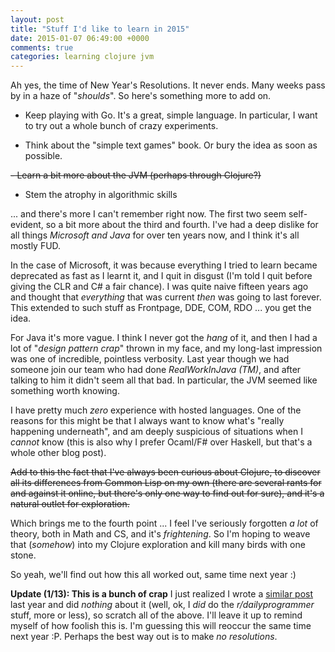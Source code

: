 ```yaml
---
layout: post
title: "Stuff I'd like to learn in 2015"
date: 2015-01-07 06:49:00 +0000
comments: true
categories: learning clojure jvm
---
```


Ah yes, the time of New Year's Resolutions. It never ends. Many weeks pass by in a haze of "_shoulds_". So here's something more to add on.

- Keep playing with Go. It's a great, simple language. In particular, I want to try out a whole bunch of crazy experiments.

- Think about the "simple text games" book. Or bury the idea as soon as possible.

~~- Learn a bit more about the JVM (perhaps through Clojure?)~~

- Stem the atrophy in algorithmic skills

... and there's more I can't remember right now. The first two seem self-evident, so a bit more about the third and fourth. I've had a deep dislike for all things _Microsoft and Java_ for over ten years now, and I think it's all mostly FUD.

In the case of Microsoft, it was because everything I tried to learn became deprecated as fast as I learnt it, and I quit in disgust (I'm told I quit before giving the CLR and C# a fair chance). I was quite naive fifteen years ago and thought that _everything_ that was current _then_ was going to last forever. This extended to such stuff as Frontpage, DDE, COM, RDO ... you get the idea.

For Java it's more vague. I think I never got the _hang_ of it, and then I had a lot of "_design pattern crap_" thrown in my face, and my long-last impression was one of incredible, pointless verbosity. Last year though we had someone join our team who had done _RealWorkInJava (TM)_, and after talking to him it didn't seem all that bad. In particular, the JVM seemed like something worth knowing. 

I have pretty much _zero_ experience with hosted languages. One of the reasons for this might be that I always want to know what's "really happening underneath", and am deeply suspicious of situations when I _cannot_ know (this is also why I prefer Ocaml/F# over Haskell, but  that's a whole other blog post).

~~Add to this the fact that I've always been curious about Clojure, to discover all its differences from Common Lisp on my own (there are several rants for and against it online, but there's only one way to find out for sure), and it's a natural outlet for exploration.~~

Which brings me to the fourth point ... I feel I've seriously forgotten _a lot_ of theory, both in Math and CS, and it's _frightening_. So I'm hoping to weave that (_somehow_) into my Clojure exploration and kill many birds with one stone.

So yeah, we'll find out how this all worked out, same time next year :)

**Update (1/13): This is a bunch of crap** I just realized I wrote a [similar post](http://agam.github.io/blog/2014/01/05/resolutions/) last year and did _nothing_ about it (well, ok, I _did_ do the _r/dailyprogrammer_ stuff, more or less), so scratch all of the above. I'll leave it up to remind myself of how foolish this is. I'm guessing this will reoccur the same time next year :P. Perhaps the best way out is to make _no resolutions_.
